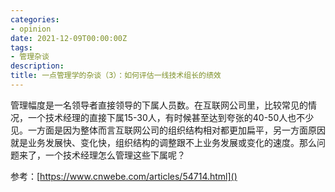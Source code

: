 ```yaml
---
categories:
- opinion
date: 2021-12-09T00:00:00Z
tags:
- 管理杂谈
description: 
title: 一点管理学的杂谈（3）：如何评估一线技术组长的绩效
---
```


管理幅度是一名领导者直接领导的下属人员数。在互联网公司里，比较常见的情况，一个技术经理的直接下属15-30人，有时候甚至达到夸张的40-50人也不少见。一方面是因为整体而言互联网公司的组织结构相对都更加扁平，另一方面原因就是业务发展快、变化快，组织结构的调整跟不上业务发展或变化的速度。那么问题来了，一个技术经理怎么管理这些下属呢？







参考：[https://www.cnwebe.com/articles/54714.html]()
